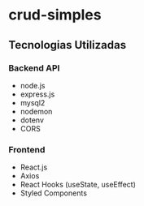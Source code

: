 # crud-simples

## Tecnologias Utilizadas

### Backend API

-   node.js
-   express.js
-   mysql2
-   nodemon
-   dotenv
-   CORS

### Frontend

-   React.js
-   Axios
-   React Hooks (useState, useEffect)
-   Styled Components
